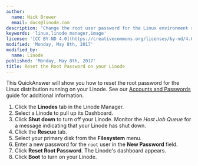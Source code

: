 ```yaml
---
author:
  name: Nick Brewer
  email: docs@linode.com
description: 'Change the root user password for the Linux environment running on your Linode.'
keywords: 'linux,linode manager,image'
license: '[CC BY-ND 4.0](https://creativecommons.org/licenses/by-nd/4.0)'
modified: 'Monday, May 8th, 2017'
modified_by:
  name: Linode
published: 'Monday, May 8th, 2017'
title: Reset the Root Password on your Linode
---
```


This QuickAnswer will show you how to reset the root password for the Linux distribution running on your Linode. See our [Accounts and Passwords](/content/platform/accounts-and-passwords#resetting-the-root-password) guide for additional information.

1.  Click the **Linodes** tab in the Linode Manager.
2.  Select a Linode to pull up its Dashboard.
3.  Click **Shut down** to turn off your Linode. Monitor the *Host Job Queue* for a message indicating that your Linode has shut down.
4.  Click the **Rescue** tab.
5.  Select your primary disk from the **Filesystem** menu.
6.  Enter a new password for the `root` user in the **New Password** field.
7.  Click **Reset Root Password**. The Linode's dashboard appears.
8.  Click **Boot** to turn on your Linode.
